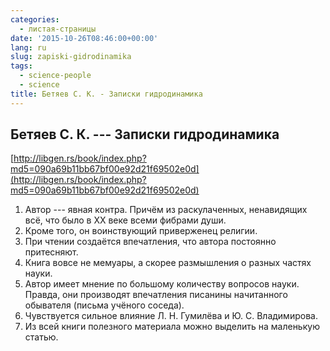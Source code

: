 ```yaml
---
categories:
  - листая-страницы
date: '2015-10-26T08:46:00+00:00'
lang: ru
slug: zapiski-gidrodinamika
tags:
  - science-people
  - science
title: Бетяев С. К. - Записки гидродинамика
---
```


## Бетяев С. К. --- Записки гидродинамика

[http://libgen.rs/book/index.php?md5=090a69b11bb67bf00e92d21f69502e0d](http://libgen.rs/book/index.php?md5=090a69b11bb67bf00e92d21f69502e0d)  

<!--more-->

1.  Автор --- явная контра. Причём из раскулаченных, ненавидящих всё, что было в XX веке всеми фибрами души.
2.  Кроме того, он воинствующий приверженец религии.
3.  При чтении создаётся впечатления, что автора постоянно притесняют.
4.  Книга вовсе не мемуары, а скорее размышления о разных частях науки.
5.  Автор имеет мнение по большому количеству вопросов науки. Правда, они производят впечатления писанины начитанного обывателя (письма учёного соседа).
6.  Чувствуется сильное влияние Л. Н. Гумилёва и Ю. С. Владимирова.
7.  Из всей книги полезного материала можно выделить на маленькую статью.
